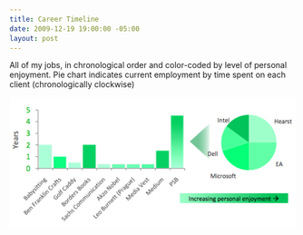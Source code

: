 ```yaml
---
title: Career Timeline
date: 2009-12-19 19:00:00 -05:00
layout: post
---
```


All of my jobs, in chronological order and color-coded by level of personal enjoyment. Pie chart indicates current employment by time spent on each client (chronologically clockwise)

<img src="/images/career-timeline.png" />